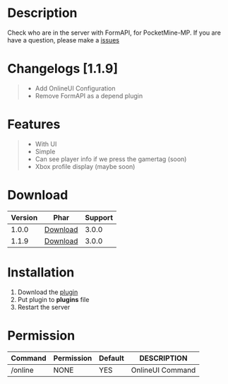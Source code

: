 # Description
Check who are in the server with FormAPI, for PocketMine-MP. If you are have a question, please make a [issues](https://github.com/Kylan1940/OnlineUI/issues/new)

# Changelogs [1.1.9]
>- Add OnlineUI Configuration
>- Remove FormAPI as a depend plugin

# Features
>- With UI
>- Simple
>- Can see player info if we press the gamertag (soon)
>- Xbox profile display (maybe soon)

# Download
| Version | Phar | Support |
|---|---|---|
| 1.0.0 | [Download](https://github.com/Kylan1940/OnlineUI/releases/download/1.0.0/OnlineUI_v1.0.0.phar) | 3.0.0 |
| 1.1.9 | [Download](https://github.com/Kylan1940/OnlineUI/releases/download/1.1.9/OnlineUI_v1.1.9.phar) | 3.0.0 |

# Installation
1. Download the [plugin](https://github.com/Kylan1940/OnlineUI/releases/download/OnlineUI/OnlineUI_v1.1.9.phar)
2. Put plugin to **plugins** file
3. Restart the server

# Permission
| Command | Permission | Default | DESCRIPTION |
|---|---|---|---|
| /online | NONE | YES | OnlineUI Command |
